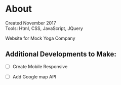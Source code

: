 # About
Created November 2017</br>
Tools: Html, CSS, JavaScript, JQuery

Website for Mock Yoga Company


## Additional Developments to Make:

- [ ] Create Mobile Responsive
- [ ] Add Google map API


